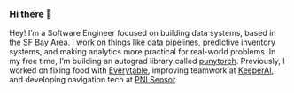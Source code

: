 ### Hi there 👋

Hey! I’m a Software Engineer focused on building data systems, based in the SF Bay Area. I work on things like data pipelines, predictive inventory systems, and making analytics more practical for real-world problems. In my free time, I’m building an autograd library called [punytorch](https://www.github.com/jdblackstar/punytorch). Previously, I worked on fixing food with [Everytable](https://www.everytable.com/), improving teamwork at [KeeperAI](https://keeperai.com/), and developing navigation tech at [PNI Sensor](https://www.pnicorp.com/).
